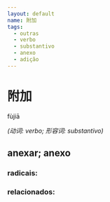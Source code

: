 ```yaml
--- 
layout: default
name: 附加 
tags: 
  - outras
  - verbo
  - substantivo
  - anexo
  - adição
--- 
```

# 附加 
fùjiā  
 
*(动词: verbo; 形容词: substantivo)*  
## anexar; anexo 
### radicais: 
### relacionados: 

